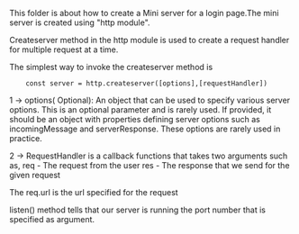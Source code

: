 This folder is about how to create a Mini server for a login page.The mini server is created using "http module".

Createserver method in the http module is used to create a request handler for multiple request at a time.

The simplest way to invoke the createserver method is 

        const server = http.createserver([options],[requestHandler])


1 -> options( Optional): An object that can be used to specify various server options. This is an optional parameter and is rarely used. If provided, it should be an object with properties defining server options such as incomingMessage and serverResponse. These options are rarely used in practice.

2 -> RequestHandler is a callback functions that takes two arguments such as,
        req - The request from the user
        res - The response that we send for the given request

The req.url is the url specified for the request

listen() method tells that our server is running the port number that is specified as argument.